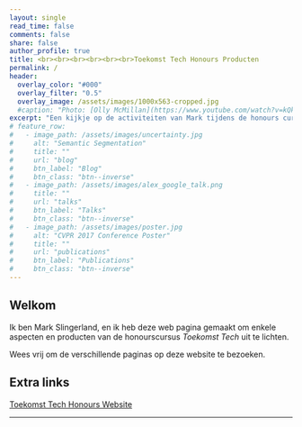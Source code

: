 ```yaml
---
layout: single
read_time: false
comments: false
share: false
author_profile: true
title: <br><br><br><br><br><br>Toekomst Tech Honours Producten
permalink: /
header:
  overlay_color: "#000"
  overlay_filter: "0.5"
  overlay_image: /assets/images/1000x563-cropped.jpg
  #caption: "Photo: [Olly McMillan](https://www.youtube.com/watch?v=kQkZeXHfgwA&t=1s)"
excerpt: "Een kijkje op de activiteiten van Mark tijdens de honours cursus<br><br>"
# feature_row:
#   - image_path: /assets/images/uncertainty.jpg
#     alt: "Semantic Segmentation"
#     title: ""
#     url: "blog"
#     btn_label: "Blog"
#     btn_class: "btn--inverse"
#   - image_path: /assets/images/alex_google_talk.png
#     title: ""
#     url: "talks"
#     btn_label: "Talks"
#     btn_class: "btn--inverse"
#   - image_path: /assets/images/poster.jpg
#     alt: "CVPR 2017 Conference Poster"
#     title: ""
#     url: "publications"
#     btn_label: "Publications"
#     btn_class: "btn--inverse"
---
```


## Welkom
Ik ben Mark Slingerland, en ik heb deze web pagina gemaakt om enkele aspecten en producten van de honourscursus _Toekomst Tech_ uit te lichten. 

Wees vrij om de verschillende paginas op deze website te bezoeken.

<!-- <div id='featured'></div> -->

<!-- {% include feature_row %} -->

## Extra links
[Toekomst Tech Honours Website](https://husite.nl/huhonours/toekomst-tech/)

---